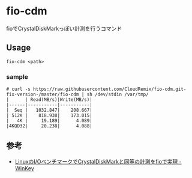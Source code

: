 # fio-cdm
fioでCrystalDiskMarkっぽい計測を行うコマンド

## Usage

```
fio-cdm <path>
```

### sample

```
# curl -s https://raw.githubusercontent.com/CloudRemix/fio-cdm.git-fix-version-/master/fio-cdm | sh /dev/stdin /var/tmp/
|      | Read(MB/s)|Write(MB/s)|
|------|-----------|-----------|
|  Seq |   1032.847|    208.667|
| 512K |    818.938|    173.015|
|   4K |     19.189|      4.089|
|4KQD32|     20.238|      4.088|
```

## 参考
* [LinuxのI/OベンチマークでCrystalDiskMarkと同等の計測をfioで実現 - WinKey](http://www.winkey.jp/article.php/20110310142828679)

